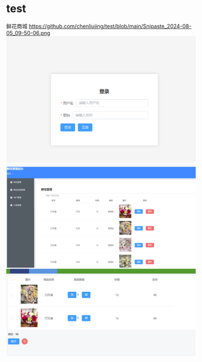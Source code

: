 # test
鲜花商城
https://github.com/chenliujing/test/blob/main/Snipaste_2024-08-05_09-50-06.png
![image](https://github.com/chenliujing/test/blob/main/Snipaste_2024-08-05_09-50-06.png)
![image](https://github.com/chenliujing/test/blob/main/Snipaste_2024-08-05_09-51-01.png)
![image](https://github.com/chenliujing/test/blob/main/Snipaste_2024-08-05_09-52-11.png)
